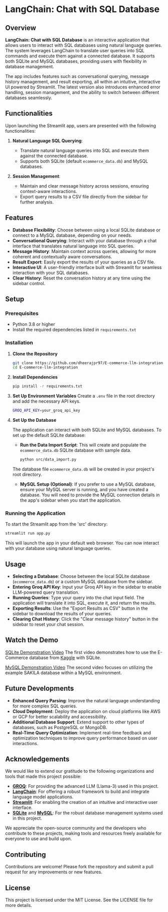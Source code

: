 # LangChain: Chat with SQL Database

## Overview

**LangChain: Chat with SQL Database** is an interactive application that allows users to interact with SQL databases using natural language queries. The system leverages LangChain to translate user queries into SQL commands and execute them against a connected database. It supports both SQLite and MySQL databases, providing users with flexibility in database management.

The app includes features such as conversational querying, message history management, and result exporting, all within an intuitive, interactive UI powered by Streamlit. The latest version also introduces enhanced error handling, session management, and the ability to switch between different databases seamlessly.

## Functionalities

Upon launching the Streamlit app, users are presented with the following functionalities:

1. **Natural Language SQL Querying**:
   - Translate natural language queries into SQL and execute them against the connected database.
   - Supports both SQLite (default `ecommerce_data.db`) and MySQL databases.

2. **Session Management**:
   - Maintain and clear message history across sessions, ensuring context-aware interactions.
   - Export query results to a CSV file directly from the sidebar for further analysis.

## Features

- **Database Flexibility**: Choose between using a local SQLite database or connect to a MySQL database, depending on your needs.
- **Conversational Querying**: Interact with your database through a chat interface that translates natural language into SQL queries.
- **Message History**: Maintain context across queries, allowing for more coherent and contextually aware conversations.
- **Result Export**: Easily export the results of your queries as a CSV file.
- **Interactive UI**: A user-friendly interface built with Streamlit for seamless interaction with your SQL databases.
- **Clear History**: Reset the conversation history at any time using the sidebar control.

## Setup

### Prerequisites

- Python 3.8 or higher
- Install the required dependencies listed in `requirements.txt`

### Installation

1. **Clone the Repository**
   ```bash
   git clone https://github.com/dheerajpr97/E-commerce-llm-integration.git
   cd E-commerce-llm-integration
   ```

2. **Install Dependencies**
   ```bash
   pip install -r requirements.txt
   ```

3. **Set Up Environment Variables**
   Create a `.env` file in the root directory and add the necessary API keys.
   ```bash
   GROQ_API_KEY=your_groq_api_key
   ```

4. **Set Up the Database**

   The application can interact with both SQLite and MySQL databases. To set up the default SQLite database:

   - **Run the Data Import Script**: This will create and populate the `ecommerce_data.db` SQLite database with sample data.

     ```bash
     python src/data_import.py
     ```

   The database file `ecommerce_data.db` will be created in your project's root directory.

   - **MySQL Setup (Optional)**: If you prefer to use a MySQL database, ensure your MySQL server is running, and you have created a database. You will need to provide the MySQL connection details in the app's sidebar when you start the application.

### Running the Application

To start the Streamlit app from the 'src' directory:

```bash
streamlit run app.py
```

This will launch the app in your default web browser. You can now interact with your database using natural language queries.

## Usage

- **Selecting a Database**: Choose between the local SQLite database (`ecommerce_data.db`) or a custom MySQL database from the sidebar.
- **Entering Groq API Key**: Input your Groq API key in the sidebar to enable LLM-powered query translation.
- **Running Queries**: Type your query into the chat input field. The application will translate it into SQL, execute it, and return the results.
- **Exporting Results**: Use the "Export Results as CSV" button in the sidebar to download the results of your queries.
- **Clearing Chat History**: Click the "Clear message history" button in the sidebar to reset your chat session.

## Watch the Demo

[SQLite Demonstration Video](https://github.com/user-attachments/assets/a5d723a0-c1ef-411d-8971-3b9e7bafa946)
The first video demonstrates how to use the E-Commerce database from [Kaggle](https://www.kaggle.com/datasets/carrie1/ecommerce-data) with SQLite. 

[MySQL Demonstration Video](https://github.com/user-attachments/assets/a5d723a0-c1ef-411d-8971-3b9e7bafa946)
The second video focuses on utilizing the example SAKILA database within a MySQL environment.

## Future Developments

- **Enhanced Query Parsing**: Improve the natural language understanding for more complex SQL queries.
- **Cloud Deployment**: Deploy the application on cloud platforms like AWS or GCP for better scalability and accessibility.
- **Additional Database Support**: Extend support to other types of databases, such as PostgreSQL or MongoDB.
- **Real-Time Query Optimization**: Implement real-time feedback and optimization techniques to improve query performance based on user interactions.

## Acknowledgements

We would like to extend our gratitude to the following organizations and tools that made this project possible:

- **[GROQ](https://groq.com/)**: For providing the advanced LLM (Llama-3) used in this project.
- **[LangChain](https://langchain.com/)**: For offering a robust framework to build and integrate language model applications.
- **[Streamlit](https://streamlit.io/)**: For enabling the creation of an intuitive and interactive user interface.
- **[SQLite](https://www.sqlite.org/)** and **[MySQL](https://www.mysql.com/)**: For the robust database management systems used in this project.

We appreciate the open-source community and the developers who contribute to these projects, making tools and resources freely available for everyone to use and build upon.

## Contributing

Contributions are welcome! Please fork the repository and submit a pull request for any improvements or new features.

## License

This project is licensed under the MIT License. See the LICENSE file for more details.
